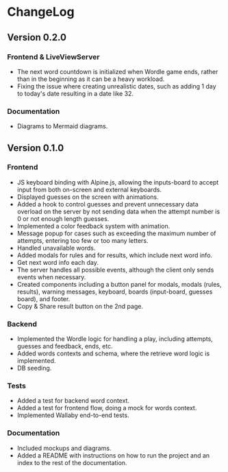 # ChangeLog

## Version 0.2.0

### Frontend & LiveViewServer

- The next word countdown is initialized when Wordle game ends, rather than in the beginning as it can be a heavy workload.
- Fixing the issue where creating unrealistic dates, such as adding 1 day to today's date resulting in a date like 32.

### Documentation

- Diagrams to Mermaid diagrams.

## Version 0.1.0

### Frontend

- JS keyboard binding with Alpine.js, allowing the inputs-board to accept input from both on-screen and external keyboards.
- Displayed guesses on the screen with animations.
- Added a hook to control guesses and prevent unnecessary data overload on the server by not sending data when the attempt number is 0 or not enough length guesses.
- Implemented a color feedback system with animation.
- Message popup for cases such as exceeding the maximum number of attempts, entering too few or too many letters.
- Handled unavailable words.
- Added modals for rules and for results, which include next word info.
- Get next word info each day.
- The server handles all possible events, although the client only sends events when necessary.
- Created components including a button panel for modals, modals (rules, results), warning messages, keyboard, boards (input-board, guesses board), and footer.
- Copy & Share result button on the 2nd page.

### Backend

- Implemented the Wordle logic for handling a play, including attempts, guesses and feedback, ends, etc.
- Added words contexts and schema, where the retrieve word logic is implemented.
- DB seeding.

### Tests

- Added a test for backend word context.
- Added a test for frontend flow, doing a mock for words context.
- Implemented Wallaby end-to-end tests.

### Documentation

- Included mockups and diagrams.
- Added a README with instructions on how to run the project and an index to the rest of the documentation.
